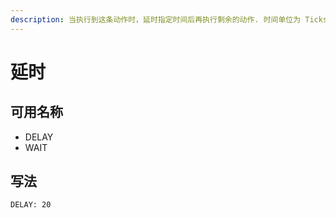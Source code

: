 ```yaml
---
description: 当执行到这条动作时，延时指定时间后再执行剩余的动作. 时间单位为 Ticks（20 Ticks = 1 Sec）
---
```


# 延时

## 可用名称

* DELAY
* WAIT

## 写法

```
DELAY: 20
```

